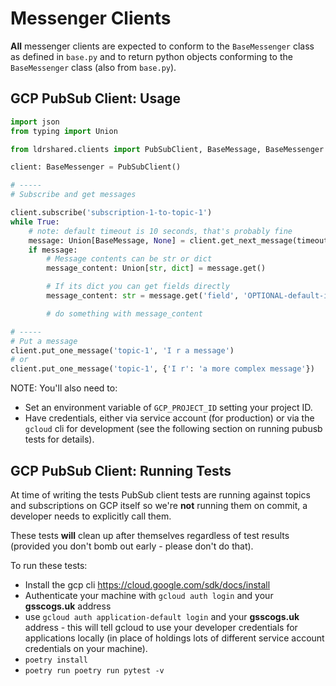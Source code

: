 
# Messenger Clients

**All** messenger clients are expected to conform to the `BaseMessenger` class as defined in `base.py` and to return python objects conforming to the `BaseMessenger` class  (also from `base.py`). 


## GCP PubSub Client: Usage

```python
import json
from typing import Union

from ldrshared.clients import PubSubClient, BaseMessage, BaseMessenger

client: BaseMessenger = PubSubClient()

# -----
# Subscribe and get messages

client.subscribe('subscription-1-to-topic-1')
while True:
    # note: default timeout is 10 seconds, that's probably fine
    message: Union[BaseMessage, None] = client.get_next_message(timeout=30)
    if message:
        # Message contents can be str or dict
        message_content: Union[str, dict] = message.get()

        # If its dict you can get fields directly
        message_content: str = message.get('field', 'OPTIONAL-default-is-None')

        # do something with message_content

# -----
# Put a message
client.put_one_message('topic-1', 'I r a message')
# or
client.put_one_message('topic-1', {'I r': 'a more complex message'})
```

NOTE: You'll also need to:

* Set an environment variable of `GCP_PROJECT_ID` setting your project ID.
* Have credentials, either via service account (for production) or via the `gcloud` cli for development (see the following section on running pubusb tests for details).


## GCP PubSub Client: Running Tests

At time of writing the tests PubSub client tests are running against topics and subscriptions on GCP itself so we're **not** running them on commit, a developer needs to explicitly call them.

These tests **will** clean up after themselves regardless of test results (provided you don't bomb out early - please don't do that).

To run these tests:

* Install the gcp cli https://cloud.google.com/sdk/docs/install
* Authenticate your machine with `gcloud auth login` and your **gsscogs.uk** address
* use `gcloud auth application-default login` and your **gsscogs.uk** address - this will tell gcloud to use your developer credentials for applications locally (in place of holdings lots of different service account credentials on your machine).
* `poetry install`
* `poetry run poetry run pytest -v` 
